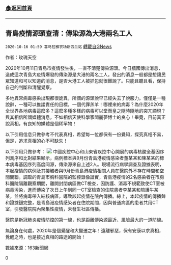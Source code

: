 ###  [:house:返回首頁](https://github.com/ourhimalayas/txt)
---

## 青島疫情源頭查清：傳染源為大港兩名工人
`2020-10-16 01:59 喜马拉雅农场新西兰站` [轉載自GNews](https://gnews.org/zh-hant/427146/)

作者：玫瑰天空

2020年10月11日青島市疫情發生後，一直不清楚傳染源頭。今日牆國傳出消息，造成這次青島大疫情爆發的傳染源是大港的兩名工人。發出的消息一般都是想讓民眾知道和可以知道的消息，是否大港工人被抓包就很難說了。只能且聽且看，保持自己的判斷和清醒覺察。

多地異常病毒感染出現都很詭異，所謂的源頭說早已經失去了說服力。僅僅是一種說辭，一種可以推諉責任的目標，一個代罪羔羊！哪裡來的病毒？為什麼2020年全世界各地病毒這麼多？這麼多種多樣的病毒可以堂而皇之隨時隨地的突兀顯現？與其相信所謂媒體消息，不如相信天使科學家閆麗夢博士的良心！畢竟，目前真正說真相，有良知的媒體是個稀罕物！

以下引用信息只做參考不代表真相，希望每一位都保有一份覺知，探究真相不易，但是，追求真相的心不可缺失！

以下引用只做參考：
![]()![](https://s3.amazonaws.com/gnews-media-offload/wp-content/uploads/2020/10/16013806/%E6%88%AA%E5%B1%8F2020-10-16-18.37.13.png)
中國疾控中心和山東省疾控中心開展的病毒核酸全基因序列測序和比對結果顯示，病例標本與9月份青島港疫情感染者董某某和陳某某的標本病毒基因序列高度同源，傳染源來自上述2人。現場流行病學調查及證據表明，本起疫情的病例及其接觸者與9月份青島港疫情相關人員在醫院外不存在時間和空間關聯。調取的青島市胸科醫院的監控錄像證實，青島港疫情的2名感染者在市胸科醫院隔離觀察期間，離開封閉病區做CT檢查，因防護、消毒不規範致使CT室被病毒污染，進而傳染了次日上午到同一CT室檢查的住院患者李某某和陪護牛某某，並將病毒帶入結核病區，導致該起疫情在院內傳播。綜上，本起疫情的傳播鍊和證據鏈完整，是青島港疫情感染者在住院期間，因與普通病區的患者共用CT室，引發醫院院內聚集性疫情，未發生社區傳播。

醫院是新冠肺炎疫情防控的第一線，也是距離傳染源最近、風險最大的一道防線。

無論身在何處，2020年是個覺醒和大變遷之年！遠離邪惡，保有安康以求真相，覺醒之時，也是接近真相的路途的開始！

數據來源：163新聞網

0
